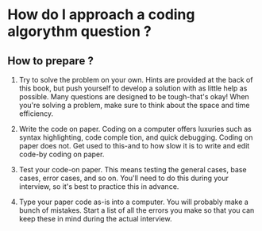 # How do I approach a coding algorythm question ?

## How to prepare ?

1. Try to solve the problem on your own. Hints are provided at the back of this book, but push yourself to develop a solution with as little help as possible. Many questions are designed to be tough-that's okay! When you're solving a problem, make sure to think about the space and time efficiency.

2. Write the code on paper. Coding on a computer offers luxuries such as syntax highlighting, code comple­ tion, and quick debugging. Coding on paper does not. Get used to this-and to how slow it is to write and edit code-by coding on paper.

3. Test your code-on paper. This means testing the general cases, base cases, error cases, and so on. You'll need to do this during your interview, so it's best to practice this in advance.

4. Type your paper code as-is into a computer. You will probably make a bunch of mistakes. Start a list of all the errors you make so that you can keep these in mind during the actual interview.


